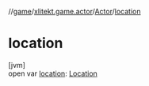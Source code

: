 //[game](../../../index.md)/[xlitekt.game.actor](../index.md)/[Actor](index.md)/[location](location.md)

# location

[jvm]\
open var [location](location.md): [Location](../../xlitekt.game.world.map/-location/index.md)
